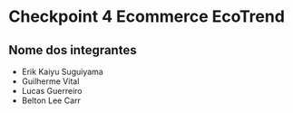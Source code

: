 # Checkpoint 4 Ecommerce EcoTrend

## Nome dos integrantes
- Erik Kaiyu Suguiyama
- Guilherme Vital
- Lucas Guerreiro
- Belton Lee Carr
